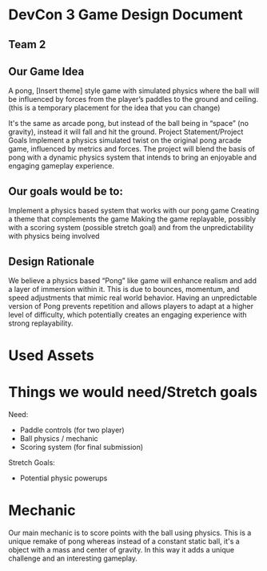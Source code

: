 # DevCon 3 Game Design Document
## Team 2

## Our Game Idea
A pong, [Insert theme] style game with simulated physics where the ball will be influenced by forces from the player’s paddles to the ground and ceiling. (this is a temporary placement for the idea that you can change)

It's the same as arcade pong, but instead of the ball being in “space” (no gravity), instead it will fall and hit the ground.
Project Statement/Project Goals
Implement a physics simulated twist on the original pong arcade game, influenced by metrics and forces. The project will blend the basis of pong with a dynamic physics system that intends to bring an enjoyable and engaging gameplay experience. 

## Our goals would be to:
Implement a physics based system that works with our pong game
Creating a theme that complements the game 
Making the game replayable, possibly with a scoring system (possible stretch goal) and from the unpredictability with physics being involved

## Design Rationale 
We believe a physics based “Pong” like game will enhance realism and add a layer of immersion within it. This is due to bounces, momentum, and speed adjustments that mimic real world behavior. Having an unpredictable version of Pong prevents repetition and allows players to adapt at a higher level of difficulty, which potentially creates an engaging experience with strong replayability.   


# Used Assets 


# Things we would need/Stretch goals
Need:
- Paddle controls (for two player)
- Ball physics / mechanic
- Scoring system (for final submission)

Stretch Goals:  
- Potential physic powerups

# Mechanic 
Our main mechanic is to score points with the ball using physics. This is a unique remake of pong whereas instead of a constant static ball, it's a object with a mass and center of gravity. In this way it adds a unique challenge and an interesting gameplay.

